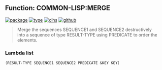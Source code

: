 ## Function: COMMON-LISP:MERGE
[![package](https://img.shields.io/badge/Package-COMMON--LISP-5f9ea0.svg?style=social&colorA=999999)](../) [![type](https://img.shields.io/badge/Type-Function-5f9ea0.svg?style=social&colorA=999999)](../#function) [![clhs](https://img.shields.io/badge/CLHS-MERGE-5f9ea0.svg?style=social&colorA=999999)](http://www.lispworks.com/documentation/HyperSpec/Body/f_merge.htm) [![github](https://img.shields.io/badge/GitHub-View_the_source-5f9ea0.svg?style=social&colorA=999999&logo=github)](https://github.com/sbcl/sbcl/blob/master/src/code/sort.lisp/) 

> Merge the sequences SEQUENCE1 and SEQUENCE2 destructively into a
> sequence of type RESULT-TYPE using PREDICATE to order the elements.

### Lambda list
```
(RESULT-TYPE SEQUENCE1 SEQUENCE2 PREDICATE &KEY KEY)
```
